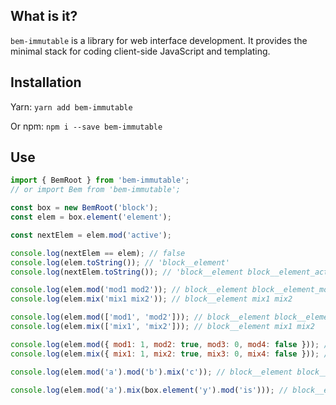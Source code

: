 ## What is it?
`bem-immutable` is a library for web interface development. It provides the minimal stack for coding client-side JavaScript and templating.

## Installation
Yarn: `yarn add bem-immutable`

Or npm: `npm i --save bem-immutable`

## Use
```javascript
import { BemRoot } from 'bem-immutable';
// or import Bem from 'bem-immutable';

const box = new BemRoot('block');
const elem = box.element('element');

const nextElem = elem.mod('active');

console.log(nextElem == elem); // false
console.log(elem.toString()); // 'block__element'
console.log(nextElem.toString()); // 'block__element block__element_active'

console.log(elem.mod('mod1 mod2')); // block__element block__element_mod1 block__element_mod2
console.log(elem.mix('mix1 mix2')); // block__element mix1 mix2

console.log(elem.mod(['mod1', 'mod2'])); // block__element block__element_mod1 block__element_mod2
console.log(elem.mix(['mix1', 'mix2'])); // block__element mix1 mix2

console.log(elem.mod({ mod1: 1, mod2: true, mod3: 0, mod4: false })); // block__element block__element_mod1 block__element_mod2
console.log(elem.mix({ mix1: 1, mix2: true, mix3: 0, mix4: false })); // block__element mix1 mix2

console.log(elem.mod('a').mod('b').mix('c')); // block__element block__element_a block__element_b c

console.log(elem.mod('a').mix(box.element('y').mod('is'))); // block__element block__element_a block__y block__y_is
```